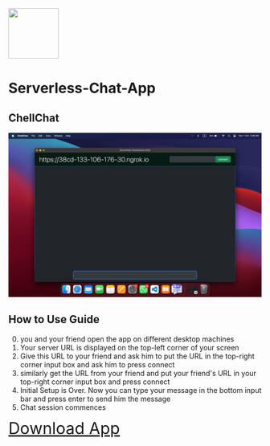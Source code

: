 <img src="./assets/anonymous-message.ico" width="100" height="100">

# Serverless-Chat-App
## ChellChat

<img src="./screenshot.jpg">

## How to Use Guide
0. you and your friend open the app on different desktop machines
1. Your server URL is displayed on the top-left corner of your screen
2. Give this URL to your friend and ask him to put the URL in the top-right corner input box and ask him to press connect
3. similarly get the URL from your friend and put your friend's URL in your top-right corner input box and press connect
4. Initial Setup is Over. Now you can type your message in the bottom input bar and press enter to send him the message
5. Chat session commences

<a href="https://drive.google.com/drive/folders/1LJ94fhSc-guG2sH_bIOw9-Fk4NyO24Qo?usp=sharing" style="font-size: 32px;">Download App</a>

